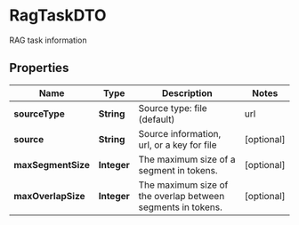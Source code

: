 

# RagTaskDTO

RAG task information

## Properties

| Name | Type | Description | Notes |
|------------ | ------------- | ------------- | -------------|
|**sourceType** | **String** | Source type: file (default) | url |  [optional] |
|**source** | **String** | Source information, url, or a key for file |  [optional] |
|**maxSegmentSize** | **Integer** | The maximum size of a segment in tokens. |  [optional] |
|**maxOverlapSize** | **Integer** | The maximum size of the overlap between segments in tokens. |  [optional] |



